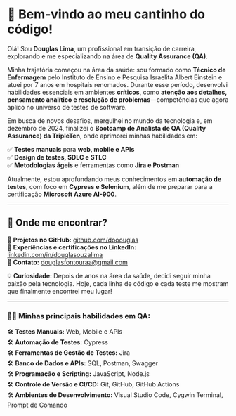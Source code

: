 # 👋 Bem-vindo ao meu cantinho do código!  

Olá! Sou **Douglas Lima**, um profissional em transição de carreira, explorando e me especializando na área de **Quality Assurance (QA)**.  

Minha trajetória começou na área da saúde: sou formado como **Técnico de Enfermagem** pelo Instituto de Ensino e Pesquisa Israelita Albert Einstein e atuei por 7 anos em hospitais renomados. Durante esse período, desenvolvi habilidades essenciais em ambientes **críticos**, como **atenção aos detalhes, pensamento analítico e resolução de problemas**—competências que agora aplico no universo de testes de software.  

Em busca de novos desafios, mergulhei no mundo da tecnologia e, em dezembro de 2024, finalizei o **Bootcamp de Analista de QA (Quality Assurance) da TripleTen**, onde aprimorei minhas habilidades em:  

✅ **Testes manuais** para **web, mobile e APIs**  
✅ **Design de testes, SDLC e STLC**  
✅ **Metodologias ágeis** e ferramentas como **Jira e Postman**  

Atualmente, estou aprofundando meus conhecimentos em **automação de testes**, com foco em **Cypress e Selenium**, além de me preparar para a certificação **Microsoft Azure AI-900**.  

---

## 🚀 Onde me encontrar?  

🔗 **Projetos no GitHub:** [github.com/dooouglas](https://github.com/dooouglas)  
🔗 **Experiências e certificações no LinkedIn:** [linkedin.com/in/douglasouzalima](https://linkedin.com/in/douglasouzalima)  
📧 **Contato:** douglasfontouraa@gmail.com  

💡 **Curiosidade:** Depois de anos na área da saúde, decidi seguir minha paixão pela tecnologia. Hoje, cada linha de código e cada teste me mostram que finalmente encontrei meu lugar!  

---

### **👨‍💻 Minhas principais habilidades em QA:**  

🛠 **Testes Manuais:** Web, Mobile e APIs  
🛠 **Automação de Testes:** Cypress  
🛠 **Ferramentas de Gestão de Testes:** Jira  
🛠 **Banco de Dados e APIs:** SQL, Postman, Swagger  
🛠 **Programação e Scripting:** JavaScript, Node.js  
🛠 **Controle de Versão e CI/CD:** Git, GitHub, GitHub Actions  
🛠 **Ambientes de Desenvolvimento:** Visual Studio Code, Cygwin Terminal, Prompt de Comando  
